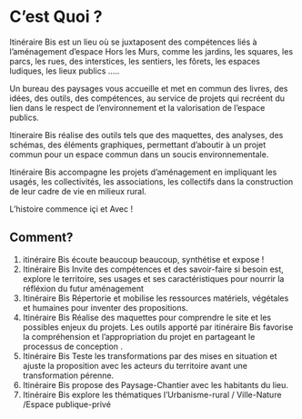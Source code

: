 # C’est Quoi ?
 

Itinéraire Bis est un lieu où se juxtaposent des compétences liés à l’aménagement d’espace Hors les Murs, comme les jardins, les squares, les parcs, les rues, des interstices, les sentiers, les fôrets, les espaces ludiques, les lieux publics …..

Un bureau des paysages vous accueille et met en commun des livres, des idées, des outils, des compétences, au service de projets qui recréent du lien dans le respect de l’environnement et la valorisation de l’espace publics.

Itineraire Bis réalise des outils tels que des maquettes, des analyses, des schémas, des éléments graphiques, permettant d’aboutir à un projet commun pour un espace commun dans un soucis environnementale.

Itinéraire Bis accompagne les projets d’aménagement en impliquant les usagés, les collectivités, les associations, les collectifs dans la construction de leur cadre de vie en milieux rural.

L’histoire commence içi et Avec !

## Comment?

1. itinéraire Bis écoute beaucoup beaucoup, synthétise et expose !
2. Itinéraire Bis Invite des compétences et des savoir-faire si besoin est, explore le territoire, ses usages et ses caractéristiques pour nourrir la réfléxion du futur aménagement 
3. Itinéraire Bis Répertorie et mobilise les ressources matériels, végétales et humaines pour inventer des propositions.
4. Itinéraire Bis Réalise des maquettes pour comprendre le site et les possibles enjeux du projets. Les outils apporté par itinéraire Bis favorise la compréhension et l’appropriation du projet en partageant le processus de conception .
5. Itinéraire Bis Teste les transformations par des mises en situation et ajuste la proposition avec les acteurs du territoire avant une transformation pérenne.
6. Itinéraire Bis propose des Paysage-Chantier avec les habitants du lieu.
7. Itinéraire Bis explore les thématiques l’Urbanisme-rural / Ville-Nature /Espace publique-privé

